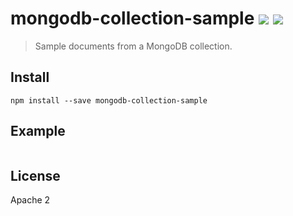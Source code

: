 # mongodb-collection-sample [![][npm_img]][npm_url] [![][travis_img]][travis_url]

> Sample documents from a MongoDB collection.

## Install

```
npm install --save mongodb-collection-sample
```

## Example

```javascript

```

## License

Apache 2

[travis_img]: https://secure.travis-ci.org/mongodb-js/mongodb-collection-sample.svg?branch=master
[travis_url]: https://travis-ci.org/mongodb-js/mongodb-collection-sample
[npm_img]: https://img.shields.io/npm/v/mongodb-collection-sample.svg
[npm_url]: https://www.npmjs.org/package/mongodb-collection-sample
[gitter_img]: https://badges.gitter.im/Join%20Chat.svg
